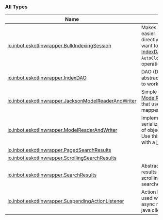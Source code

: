 

### All Types

| Name | Summary |
|---|---|
| [io.inbot.eskotlinwrapper.BulkIndexingSession](../io.inbot.eskotlinwrapper/-bulk-indexing-session/index.md) | Makes using bulk request easier. You can use this directly but you probably want to use it via [IndexDAO](../io.inbot.eskotlinwrapper/-index-d-a-o/index.md). Implements `AutoCloseable` to ensure all operations are processed. |
| [io.inbot.eskotlinwrapper.IndexDAO](../io.inbot.eskotlinwrapper/-index-d-a-o/index.md) | DAO (Data Access Object) abstraction that allows you to work with indices. |
| [io.inbot.eskotlinwrapper.JacksonModelReaderAndWriter](../io.inbot.eskotlinwrapper/-jackson-model-reader-and-writer/index.md) | Simple implementation of [ModelReaderAndWriter](../io.inbot.eskotlinwrapper/-model-reader-and-writer/index.md) that uses a jackson object mapper. |
| [io.inbot.eskotlinwrapper.ModelReaderAndWriter](../io.inbot.eskotlinwrapper/-model-reader-and-writer/index.md) | Implement this for custom serialization/deserialization of objects in your index. Use this in combination with a [IndexDAO](../io.inbot.eskotlinwrapper/-index-d-a-o/index.md). |
| [io.inbot.eskotlinwrapper.PagedSearchResults](../io.inbot.eskotlinwrapper/-paged-search-results/index.md) |  |
| [io.inbot.eskotlinwrapper.ScrollingSearchResults](../io.inbot.eskotlinwrapper/-scrolling-search-results/index.md) |  |
| [io.inbot.eskotlinwrapper.SearchResults](../io.inbot.eskotlinwrapper/-search-results/index.md) | Abstraction for search results that applies to both scrolling and non scrolling searches. |
| [io.inbot.eskotlinwrapper.SuspendingActionListener](../io.inbot.eskotlinwrapper/-suspending-action-listener/index.md) | Action listener that can be used with to adapt the async methods across the java client to co-routines. |
